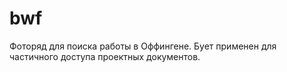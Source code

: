# bwf
Фоторяд для поиска работы в Оффингене. Бует применен для частичного доступа проектных документов.
